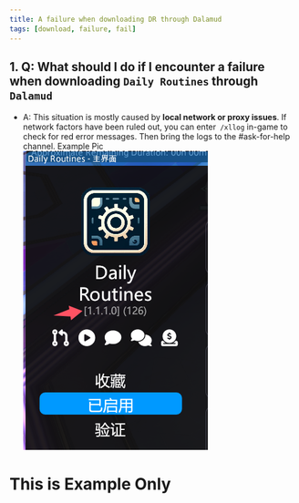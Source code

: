 ```yaml
---
title: A failure when downloading DR through Dalamud
tags: [download, failure, fail]
---
```


## 1. Q: **What should I do if I encounter a failure when downloading** `Daily Routines` through `Dalamud`
   - A: This situation is mostly caused by **local network or proxy issues**.  If network factors have been ruled out, you can enter` /xllog` in-game to check for red error messages. Then bring the logs to the #ask-for-help channel.
Example Pic     
![DRF FAQ](/assets/drfaq.png)
     
     

# This is Example Only